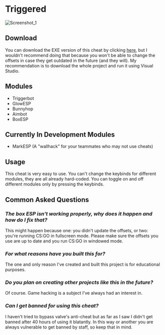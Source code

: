 # Triggered

![Screenshot_1](https://user-images.githubusercontent.com/66463744/135653293-0ff3440e-d2b1-4e39-b687-22798475fced.png)

## **Download**
You can download the EXE version of this cheat by clicking [here](https://github.com/idanii/Triggered/releases), but I wouldn't recommend doing that because you won't be able to change the offsets in case they get outdated in the future (and they will). My recommendation is to download the whole project and run it using Visual Studio.

## **Modules**
* Triggerbot
* GlowESP
* Bunnyhop
* Aimbot
* BoxESP


## **Currently In Development Modules**
* MarkESP (A "wallhack" for your teammates who may not use cheats)

## **Usage**
This cheat is very easy to use.
You can't change the keybinds for different modules, they are all already hard-coded.
You can toggle on and off different modules only by pressing the keybinds.

## **Common Asked Questions**
### *The box ESP isn't working properly, why does it happen and how do I fix that?*
This might happen because one: you didn't update the offsets, or two: you're running CS:GO in fullscreen mode.
Please make sure the offsets you use are up to date and you run CS:GO in windowed mode.

### *For what reasons have you built this for?*
The one and only reason I've created and built this project is for educational purposes.

### *Do you plan on creating other projects like this in the future?*
Of course. Game hacking is a subject I've always had an interest in.

### *Can I get banned for using this cheat?*
I haven't tried to bypass valve's anti-cheat but as far as I saw I didn't get banned after 40 hours of using it blatantly. In this way or another you are always vulnerable to get banned by staff, so keep that in mind.
